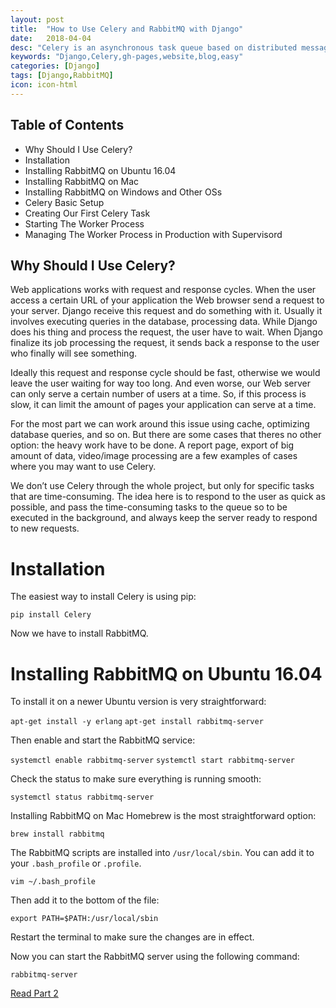 ```yaml
---
layout: post
title:  "How to Use Celery and RabbitMQ with Django"
date:   2018-04-04
desc: "Celery is an asynchronous task queue based on distributed message passing. Task queues are used as a strategy to distribute the workload between threads/machines. In this tutorial I will explain how to install and setup Celery + RabbitMQ to execute asynchronous in a Django application. To work with Celery, we also need to install RabbitMQ because Celery requires an external solution to send and receive messages. Those solutions are called message brokers. Currently, Celery supports RabbitMQ, Redis, and Amazon SQS as message broker solutions."
keywords: "Django,Celery,gh-pages,website,blog,easy"
categories: [Django]
tags: [Django,RabbitMQ]
icon: icon-html
---
```


## Table of Contents
<ul>
	<li>Why Should I Use Celery?</li>
	<li>Installation</li>
	<li>Installing RabbitMQ on Ubuntu 16.04</li>
	<li>Installing RabbitMQ on Mac</li>
	<li>Installing RabbitMQ on Windows and Other OSs</li>
	<li>Celery Basic Setup</li>
	<li>Creating Our First Celery Task</li>
	<li>Starting The Worker Process</li>
	<li>Managing The Worker Process in Production with Supervisord</li>
</ul>





<h2>Why Should I Use Celery?</h2>
<p>Web applications works with request and response cycles. When the user access a certain URL of your application the Web browser send a request to your server. Django receive this request and do something with it. Usually it involves executing queries in the database, processing data. While Django does his thing and process the request, the user have to wait. When Django finalize its job processing the request, it sends back a response to the user who finally will see something.</p>

<p>Ideally this request and response cycle should be fast, otherwise we would leave the user waiting for way too long. And even worse, our Web server can only serve a certain number of users at a time. So, if this process is slow, it can limit the amount of pages your application can serve at a time.</p>

<p>For the most part we can work around this issue using cache, optimizing database queries, and so on. But there are some cases that theres no other option: the heavy work have to be done. A report page, export of big amount of data, video/image processing are a few examples of cases where you may want to use Celery.</p>

<p>We don’t use Celery through the whole project, but only for specific tasks that are time-consuming. The idea here is to respond to the user as quick as possible, and pass the time-consuming tasks to the queue so to be executed in the background, and always keep the server ready to respond to new requests.</p>




# Installation
The easiest way to install Celery is using pip:

`pip install Celery`

Now we have to install RabbitMQ.

# Installing RabbitMQ on Ubuntu 16.04
To install it on a newer Ubuntu version is very straightforward:

`apt-get install -y erlang`
`apt-get install rabbitmq-server`

Then enable and start the RabbitMQ service:

`systemctl enable rabbitmq-server`
`systemctl start rabbitmq-server`

Check the status to make sure everything is running smooth:

`systemctl status rabbitmq-server`

Installing RabbitMQ on Mac
Homebrew is the most straightforward option:

`brew install rabbitmq`

The RabbitMQ scripts are installed into `/usr/local/sbin`. You can add it to your `.bash_profile` or `.profile`.

`vim ~/.bash_profile`

Then add it to the bottom of the file:

`
export PATH=$PATH:/usr/local/sbin
`

Restart the terminal to make sure the changes are in effect.

Now you can start the RabbitMQ server using the following command:

`rabbitmq-server`


[Read Part 2](http://127.0.0.1:4000/2018/03/07/how-to-reset-migrations-in-django/)